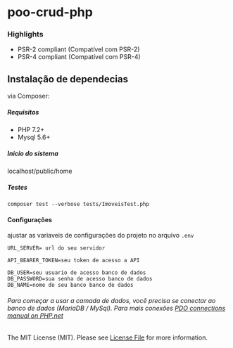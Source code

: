 # poo-crud-php


### Highlights

- PSR-2 compliant (Compatível com PSR-2)
- PSR-4 compliant (Compatível com PSR-4)

## Instalação de dependecias

via Composer:

##### Requisitos
- PHP 7.2+
- Mysql 5.6+

##### Inicio do sistema
localhost/public/home

##### Testes
`composer test --verbose tests/ImoveisTest.php`

#### Configurações
ajustar as variaveis de configurações do projeto no arquivo `.env`

```.env
URL_SERVER= url do seu servidor

API_BEARER_TOKEN=seu token de acesso a API

DB_USER=seu usuario de acesso banco de dados
DB_PASSWORD=sua senha de acesso banco de dados
DB_NAME=nome do seu banco banco de dados
```

###### Para começar a usar a camada de dados, você precisa se conectar ao banco de dados (MariaDB / MySql). Para mais conexões [PDO connections manual on PHP.net](https://www.php.net/manual/pt_BR/pdo.drivers.php)

The MIT License (MIT). Please see [License File](https://github.com/fernando7ranco/poo-crud-php/blob/master/LICENSE.md) for more information.